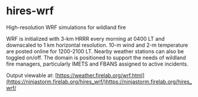 # hires-wrf
High-resolution WRF simulations for wildland fire

WRF is initialized with 3-km HRRR every morning at 0400 LT and downscaled to 1 km horizontal resolution. 10-m wind and 2-m temperature are posted online for 1200-2100 LT. Nearby weather stations can also be toggled on/off. The domain is positioned to support the needs of wildland fire managers, particularly IMETS and FBANS assigned to active incidents.

Output viewable at: [https://weather.firelab.org/wrf.html](https://ninjastorm.firelab.org/hires_wrf/)https://ninjastorm.firelab.org/hires_wrf/
